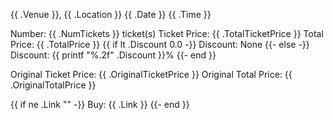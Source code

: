 {{ .Venue }}, {{ .Location }}
{{ .Date }} {{ .Time }}

Number: {{ .NumTickets }} ticket(s)
Ticket Price: {{ .TotalTicketPrice }}
Total Price: {{ .TotalPrice }}
{{ if lt .Discount 0.0 -}}
Discount: None
{{- else -}}
Discount: {{ printf "%.2f" .Discount }}%
{{- end }}

Original Ticket Price: {{ .OriginalTicketPrice }}
Original Total Price: {{ .OriginalTotalPrice }}

{{ if ne .Link "" -}}
Buy: {{ .Link }}
{{- end }}
